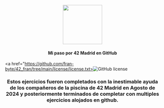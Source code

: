 <p align="center"><img src="https://github.com/fran-byte/42_fran/tree/main/images/logo-42.png" width=128></p>
<h4 align="center">Mi paso por 42 Madrid en GitHub</h4>
<p align="center">

  <a href="https://github.com/fran-byte/42_fran/tree/main/license/license.txt><img alt="GitHub license" src="https://img.shields.io/github/license/dalexhd/42Madrid?label=License"></a>
</p>
<h3 align="center">
  Estos ejercicios fueron completados con la inestimable ayuda de los compañeros de la piscina de 42 Madrid en Agosto de 2024 y posteriormente terminados de completar con multiples ejercicios alojados en github.
</h3>
